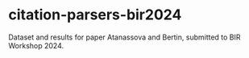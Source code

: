 # citation-parsers-bir2024
Dataset and results for paper Atanassova and Bertin, submitted to BIR Workshop 2024.
